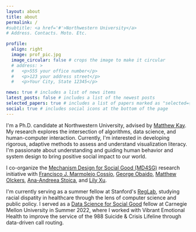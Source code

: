```yaml
---
layout: about
title: about
permalink: /
#subtitle: <a href='#'>Northwestern University</a>
# Address. Contacts. Moto. Etc.

profile:
  align: right
  image: prof_pic.jpg
  image_circular: false # crops the image to make it circular
  # address: >
  #   <p>555 your office number</p>
  #   <p>123 your address street</p>
  #   <p>Your City, State 12345</p>

news: true # includes a list of news items
latest_posts: false # includes a list of the newest posts
selected_papers: true # includes a list of papers marked as "selected={true}"
social: true # includes social icons at the bottom of the page
---
```


I'm a Ph.D. candidate at Northwestern University, advised by [Matthew Kay](https://www.mjskay.com/). My research explores the intersection of algorithms, data science, and human-computer interaction. Currently, I'm interested in developing rigorous, adaptive methods to assess and understand visualization literacy. I'm passionate about understanding and guiding human behavior and system design to bring positive social impact to our world.

I co-organize the <a href="https://www.md4sg.com/">Mechanism Design for Social Good (MD4SG)</a> research initiative with <a href="https://www.fmarmolejo.com/">Francisco J. Marmolejo Cossío</a>, <a href="https://georgeobaido.com/">George Obaido</a>, <a href="https://www.matthewolckers.com/">Matthew Olckers</a>, <a href="http://www.columbia.edu/~as5001/">Ana-Andreea Stoica</a>, and <a href="https://lily-x.github.io/">Lily Xu</a>.

I'm currently serving as a summer fellow at Stanford's [RegLab](https://reglab.stanford.edu), studying racial dispatity in healthcare through the lens of computer science and public policy. I served as a [Data Science for Social Good](https://www.dssgfellowship.org/) fellow at Carnegie Mellon University in Summer 2022, where I worked with Vibrant Emotional Health to improve the service of the 988 Suicide & Crisis Lifeline through data-driven call routing.

<!-- Put your address / P.O. box / other info right below your picture. You can also disable any of these elements by editing `profile` property of the YAML header of your `_pages/about.md`. Edit `_bibliography/papers.bib` and Jekyll will render your [publications page](/al-folio/publications/) automatically. -->

<!-- Link to your social media connections, too. This theme is set up to use [Font Awesome icons](http://fortawesome.github.io/Font-Awesome/) and [Academicons](https://jpswalsh.github.io/academicons/), like the ones below. Add your Facebook, Twitter, LinkedIn, Google Scholar, or just disable all of them. -->
